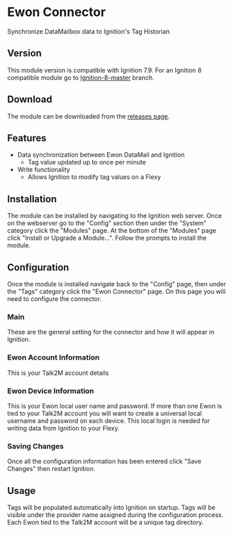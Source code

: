 # Ewon Connector

Synchronize DataMailbox data to Ignition's Tag Historian

## Version

This module version is compatible with Ignition 7.9.  For an Ignition 8 compatible module go to [Ignition-8-master](https://github.com/hms-networks/eWonConnector/tree/Ignition-8-master) branch.

## Download

The module can be downloaded from the [releases page](https://github.com/hms-networks/eWonConnector/releases).

## Features

* Data synchronization between Ewon DataMail and Ignition
   * Tag value updated up to once per minute
* Write functionality
   * Allows Ignition to modify tag values on a Flexy

## Installation

The module can be installed by navigating to the Ignition web server. Once on the webserver go to the "Config" section then under the "System" category click the "Modules" page. At the bottom of the "Modules" page click "Install or Upgrade a Module...". Follow the prompts to install the module.

## Configuration

Once the module is installed navigate back to the "Config" page, then under the "Tags" category click the "Ewon Connector" page.  On this page you will need to configure the connector.

### Main

These are the general setting for the connector and how it will appear in Ignition.

### Ewon Account Information

This is your Talk2M account details

### Ewon Device Information

This is your Ewon local user name and password.  If more than one Ewon is tied to your Talk2M account you will want to create a universal local username and password on each device.  This local login is needed for writing data from Ignition to your Flexy.

### Saving Changes

Once all the configuration information has been entered click "Save Changes" then restart Ignition.

## Usage

Tags will be populated automatically into Ignition on startup.  Tags will be visible under the provider name assigned during the configuration process.  Each Ewon tied to the Talk2M account will be a unique tag directory.
